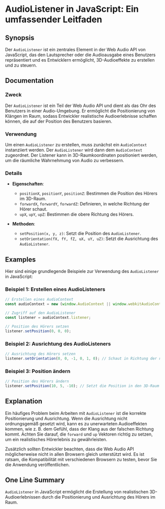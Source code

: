 <!--
Meta Description: # AudioListener in JavaScript: Ein umfassender Leitfaden ## Synopsis Der `AudioListener` ist ein zentrales Element in der Web Audio API von JavaScript...
Meta Keywords: die, des, audiolistener, der, javascript
-->

# AudioListener in JavaScript: Ein umfassender Leitfaden

## Synopsis
Der `AudioListener` ist ein zentrales Element in der Web Audio API von JavaScript, das den Lautsprecher oder die Audioausgabe eines Benutzers repräsentiert und es Entwicklern ermöglicht, 3D-Audioeffekte zu erstellen und zu steuern.

## Documentation
### Zweck
Der `AudioListener` ist ein Teil der Web Audio API und dient als das Ohr des Benutzers in einer Audio-Umgebung. Er ermöglicht die Positionierung von Klängen im Raum, sodass Entwickler realistische Audioerlebnisse schaffen können, die auf der Position des Benutzers basieren.

### Verwendung
Um einen `AudioListener` zu erstellen, muss zunächst ein `AudioContext` instanziiert werden. Der `AudioListener` wird dann dem `AudioContext` zugeordnet. Der Listener kann in 3D-Raumkoordinaten positioniert werden, um die räumliche Wahrnehmung von Audio zu verbessern.

### Details
- **Eigenschaften**:
  - `positionX`, `positionY`, `positionZ`: Bestimmen die Position des Hörers im 3D-Raum.
  - `forwardX`, `forwardY`, `forwardZ`: Definieren, in welche Richtung der Hörer schaut.
  - `upX`, `upY`, `upZ`: Bestimmen die obere Richtung des Hörers.

- **Methoden**: 
  - `setPosition(x, y, z)`: Setzt die Position des `AudioListener`.
  - `setOrientation(fX, fY, fZ, uX, uY, uZ)`: Setzt die Ausrichtung des `AudioListener`.

## Examples
Hier sind einige grundlegende Beispiele zur Verwendung des `AudioListener` in JavaScript:

### Beispiel 1: Erstellen eines AudioListeners
```javascript
// Erstellen eines AudioContext
const audioContext = new (window.AudioContext || window.webkitAudioContext)();

// Zugriff auf den AudioListener
const listener = audioContext.listener;

// Position des Hörers setzen
listener.setPosition(0, 0, 0);
```

### Beispiel 2: Ausrichtung des AudioListeners
```javascript
// Ausrichtung des Hörers setzen
listener.setOrientation(0, 0, -1, 0, 1, 0); // Schaut in Richtung der negativen Z-Achse
```

### Beispiel 3: Position ändern
```javascript
// Position des Hörers ändern
listener.setPosition(10, 5, -10); // Setzt die Position in den 3D-Raum
```

## Explanation
Ein häufiges Problem beim Arbeiten mit `AudioListener` ist die korrekte Positionierung und Ausrichtung. Wenn die Ausrichtung nicht ordnungsgemäß gesetzt wird, kann es zu unerwarteten Audioeffekten kommen, wie z. B. dem Gefühl, dass der Klang aus der falschen Richtung kommt. Achten Sie darauf, die `forward` und `up` Vektoren richtig zu setzen, um ein realistisches Hörerlebnis zu gewährleisten.

Zusätzlich sollten Entwickler beachten, dass die Web Audio API möglicherweise nicht in allen Browsern gleich unterstützt wird. Es ist ratsam, die Kompatibilität mit verschiedenen Browsern zu testen, bevor Sie die Anwendung veröffentlichen.

## One Line Summary
`AudioListener` in JavaScript ermöglicht die Erstellung von realistischen 3D-Audioerlebnissen durch die Positionierung und Ausrichtung des Hörers im Raum.